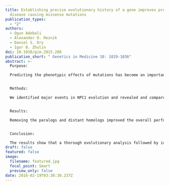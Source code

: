 ```yaml
---
title: Establishing precise evolutionary history of a gene improves predicting
  disease causing missense mutations
publication_types:
  - "2"
authors:
  - Ogun Adebali
  - Alexander O. Reznik
  - Daniel S. Ory
  - Igor B. Zhulin
doi: 10.1038/gim.2015.208
publication_short: " Genetics in Medicine 18: 1029-1036"
abstract: >-
  Purpose:

  Predicting the phenotypic effects of mutations has become an important application in clinical genetic diagnostics. Computational tools evaluate the behavior of the variant over evolutionary time and assume that variations seen during the course of evolution are probably benign in humans. However, current tools do not take into account orthologous/paralogous relationships. Paralogs have dramatically different roles in Mendelian diseases. For example, whereas inactivating mutations in the NPC1 gene cause the neurodegenerative disorder Niemann-Pick C, inactivating mutations in its paralog NPC1L1 are not disease-causing and, moreover, are implicated in protection from coronary heart disease.


  Methods:

  We identified major events in NPC1 evolution and revealed and compared orthologs and paralogs of the human NPC1 gene through phylogenetic and protein sequence analyses. We predicted whether an amino acid substitution affects protein function by reducing the organism’s fitness.


  Results:

  Removing the paralogs and distant homologs improved the overall performance of categorizing disease-causing and benign amino acid substitutions.


  Conclusion:

  The results show that a thorough evolutionary analysis followed by identification of orthologs improves the accuracy in predicting disease-causing missense mutations. We anticipate that this approach will be used as a reference in the interpretation of variants in other genetic diseases as well.
draft: false
featured: false
image:
  filename: featured.jpg
  focal_point: Smart
  preview_only: false
date: 2016-02-19T03:38:30.237Z
---
```

